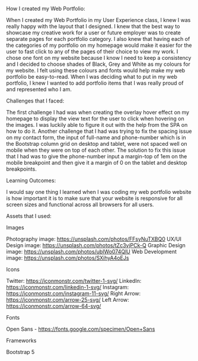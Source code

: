 How I created my Web Portfolio:

When I created my Web Portfolio in my User Experience class, I knew I was really happy with the layout that I designed. I knew that the best way to showcase my creative work for a user or future employer was to create separate pages for each portfolio category. I also knew that having each of the categories of my portfolio on my homepage would make it easier for the user to fast click to any of the pages of their choice to view my work. I chose one font on my website because I know I need to keep a consistency and I decided to choose shades of Black, Grey and White as my colours for my website. I felt using these colours and fonts would help make my web portfolio be easy-to-read. When I was deciding what to put in my web portfolio, I knew I wanted to add portfolio items that I was really proud of and represented who I am.  

Challenges that I faced:

The first challenge I had was when creating the overlay hover effect on my homepage to display the view text for the user to click when hovering on the images. I was luckily able to figure it out with the help from the SPA on how to do it. Another challenge that I had was trying to fix the spacing issue on my contact form, the input of full-name and phone-number which is in the Bootstrap column grid on desktop and tablet, were not spaced well on mobile when they were on top of each other. The solution to fix this issue that I had was to give the phone-number input a margin-top of 1em on the mobile breakpoint and then give it a margin of 0 on the tablet and desktop breakpoints. 

Learning Outcomes: 

I would say one thing I learned when I was coding my web portfolio website is how important it is to make sure that your website is responsive for all screen sizes and functional across all browsers for all users. 

Assets that I used:

Images 

Photography image: https://unsplash.com/photos/FFsyNuTXBQ0 
UX/UI Design image: https://unsplash.com/photos/tZc3vjPCk-Q
Graphic Design image: https://unsplash.com/photos/ubIWo074QlU
Web Development image: https://unsplash.com/photos/SXihyA4oEJs

Icons

Twitter: https://iconmonstr.com/twitter-1-svg/
LinkedIn: https://iconmonstr.com/linkedin-1-svg/
Instagram: https://iconmonstr.com/instagram-11-svg/
Right Arrow: https://iconmonstr.com/arrow-25-svg/
Left Arrow: https://iconmonstr.com/arrow-64-svg/

Fonts

Open Sans - https://fonts.google.com/specimen/Open+Sans

Frameworks

Bootstrap 5 
